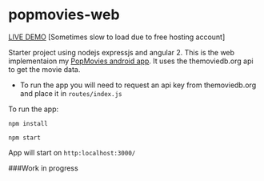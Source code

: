 # popmovies-web

<a target="_blank" href="http://popmovies.azurewebsites.net/">LIVE DEMO</a> [Sometimes slow to load due to free hosting account]

Starter project using nodejs expressjs and angular 2. This is the web implementaion my [PopMovies android app](https://github.com/navdeepsekhon/PopMovies). It uses the themoviedb.org api to get the movie data.

* To run the app you will need to request an api key from themoviedb.org and place it in `routes/index.js`

To run the app:

`npm install`

`npm start`

App will start on `http:localhost:3000/`


###Work in progress
